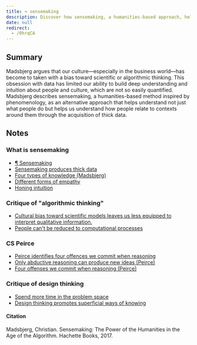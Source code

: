 ```yaml
---
title: ≈ sensemaking
description: Discover how sensemaking, a humanities-based approach, helps businesses gain deep cultural insight beyond data by using thick data and intuition to understand people and contexts.
date: null
redirect:
  - /0hrqCA
---
```


## Summary

Madsbjerg argues that our culture—especially in the business world—has become to taken with a bias toward scientific or algorithmic thinking. This obsession with data has limited our ability to build deep understanding and intuition about people and culture, which are not so easily quantified. Madsbjerg describes sensemaking, a humanities-based method inspired by phenomenology, as an alternative approach that helps understand not just what people do but helps us understand how people relate to contexts around them through the acquisition of thick data.

## Notes

### What is sensemaking

- [¶ Sensemaking](¶%20Sensemaking.md)
- [Sensemaking produces thick data](https://publish.obsidian.md/mobydiction/notes/Sensemaking+produces+thick+data)
- [Four types of knowledge (Madsbjerg)](<https://publish.obsidian.md/mobydiction/notes/Four+types+of+knowledge+(Madsbjerg)>)
- [Different forms of empathy](https://publish.obsidian.md/mobydiction/notes/Different+forms+of+empathy)
- [Honing intuition](https://publish.obsidian.md/mobydiction/notes/Honing+intuition)

### Critique of "algorithmic thinking"

- [Cultural bias toward scientific models leaves us less equipped to interpret qualitative information.](https://publish.obsidian.md/mobydiction/notes/Cultural+bias+toward+scientific+models+leaves+us+less+equipped+to+interpret+qualitative+information.)
- [People can't be reduced to computational processes](https://publish.obsidian.md/mobydiction/notes/People+can't+be+reduced+to+computational+processes)

### CS Peirce

- [Peirce identifies four offences we commit when reasoning](https://publish.obsidian.md/mobydiction/Peirce+identifies+four+offences+we+commit+when+reasoning)
- [Only abductive reasoning can produce new ideas (Peirce)](<https://publish.obsidian.md/mobydiction/notes/Only+abductive+reasoning+can+produce+new+ideas+(Peirce)>)
- [Four offenses we commit when reasoning (Peirce)](<https://publish.obsidian.md/mobydiction/notes/Four+offenses+we+commit+when+reasoning+(Peirce)>)

### Critique of design thinking

- [Spend more time in the problem space](https://publish.obsidian.md/mobydiction/notes/Spend+more+time+in+the+problem+space)
- [Design thinking promotes superficial ways of knowing](https://publish.obsidian.md/mobydiction/notes/Design+thinking+promotes+superficial+ways+of+knowing)

#### Citation

Madsbjerg, Christian. Sensemaking: The Power of the Humanities in the Age of the Algorithm. Hachette Books, 2017.
